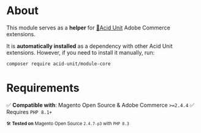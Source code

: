 # About
This module serves as a **helper** for [🧪Acid Unit](https://acid.7prism.com/) 
<span title="Magento">Adobe Commerce</span> extensions.

It is **automatically installed** as a dependency with other Acid Unit extensions.
However, if you need to install it manually, run:

```shell
composer require acid-unit/module-core
```

# Requirements

✅ **Compatible with**: Magento Open Source & Adobe Commerce `>=2.4.4`
✅ Requires `PHP 8.1+`

<small>🛠 **Tested on** Magento Open Source `2.4.7-p3` with `PHP 8.3`</small>
